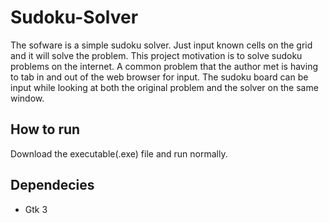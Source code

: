 # Sudoku-Solver

The sofware is a simple sudoku solver. Just input known cells on the grid and it will solve the problem. This project motivation is to solve sudoku problems on the internet. A common problem that the author met is having to tab in and out of the web browser for input. The sudoku board can be input while looking at both the original problem and the solver on the same window.

## How to run
Download the executable(.exe) file and run normally.

## Dependecies
- Gtk 3